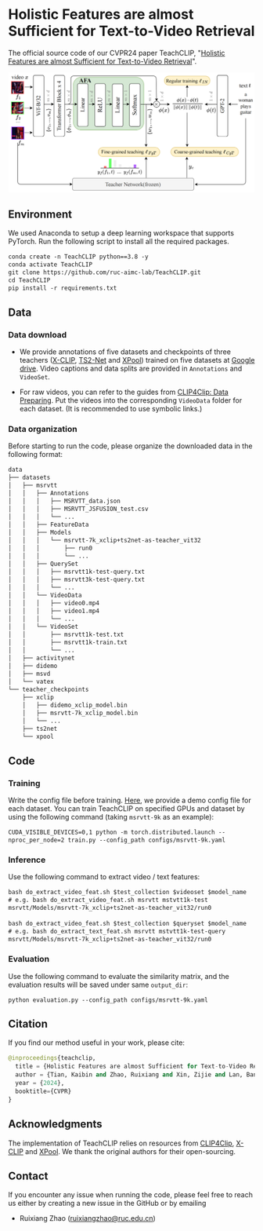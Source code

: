 # Holistic Features are almost Sufficient for Text-to-Video Retrieval

The official source code of our CVPR24 paper TeachCLIP, "[Holistic Features are almost Sufficient for Text-to-Video Retrieval](https://www.researchgate.net/publication/379270657_Holistic_Features_are_almost_Sufficient_for_Text-to-Video_Retrieval)".

![](./images/teachclip.png)

## Environment

We used Anaconda to setup a deep learning workspace that supports PyTorch. Run the following script to install all the required packages.

```shell
conda create -n TeachCLIP python==3.8 -y
conda activate TeachCLIP
git clone https://github.com/ruc-aimc-lab/TeachCLIP.git
cd TeachCLIP
pip install -r requirements.txt
```


## Data

### Data download

+ We provide annotations of five datasets and checkpoints of three teachers ([X-CLIP](https://github.com/xuguohai/X-CLIP), [TS2-Net](https://github.com/yuqi657/ts2_net) and [XPool](https://github.com/layer6ai-labs/xpool)) trained on five datasets at [Google drive](https://drive.google.com/drive/folders/1cU0ehXfucf4M5IyDRSxywBadCt1LyZWz?usp=sharing). Video captions and data splits are provided in `Annotations` and `VideoSet`.

+ For raw videos, you can refer to the guides from [CLIP4Clip: Data Preparing](https://github.com/ArrowLuo/CLIP4Clip?tab=readme-ov-file#data-preparing). Put the videos into the corresponding `VideoData` folder for each dataset. (It is recommended to use symbolic links.)

### Data organization

Before starting to run the code, please organize the downloaded data in the following format:

```shell
data
├── datasets
│   ├── msrvtt
│   │   ├── Annotations
│   │   │   ├── MSRVTT_data.json
│   │   │   ├── MSRVTT_JSFUSION_test.csv
│   │   │   └── ...
│   │   ├── FeatureData
│   │   ├── Models
│   │   │   └── msrvtt-7k_xclip+ts2net-as-teacher_vit32
│   │   │       ├── run0
│   │   │       └── ...
│   │   ├── QuerySet
│   │   │   ├── msrvtt1k-test-query.txt
│   │   │   ├── msrvtt3k-test-query.txt
│   │   │   └── ...
│   │   └── VideoData
│   │   │   ├── video0.mp4
│   │   │   ├── video1.mp4
│   │   │   └── ...
│   │   └── VideoSet
│   │       ├── msrvtt1k-test.txt
│   │       ├── msrvtt1k-train.txt
│   │       └── ...
│   ├── activitynet
│   ├── didemo
│   ├── msvd
│   └── vatex
└── teacher_checkpoints
    ├── xclip
    │   ├── didemo_xclip_model.bin
    │   ├── msrvtt-7k_xclip_model.bin
    │   └── ...
    ├── ts2net
    └── xpool
```

## Code

### Training

Write the config file before training. [Here](https://github.com/ruc-aimc-lab/TeachCLIP/tree/main/configs), we provide a demo config file for each dataset. You can train TeachCLIP on specified GPUs and dataset by using the following command (taking `msrvtt-9k` as an example):

```shell
CUDA_VISIBLE_DEVICES=0,1 python -m torch.distributed.launch --nproc_per_node=2 train.py --config_path configs/msrvtt-9k.yaml
```

### Inference

Use the following command to extract video / text features:

```shell
bash do_extract_video_feat.sh $test_collection $videoset $model_name
# e.g. bash do_extract_video_feat.sh msrvtt mstvtt1k-test msrvtt/Models/msrvtt-7k_xclip+ts2net-as-teacher_vit32/run0

bash do_extract_video_feat.sh $test_collection $queryset $model_name
# e.g. bash do_extract_text_feat.sh msrvtt mstvtt1k-test-query msrvtt/Models/msrvtt-7k_xclip+ts2net-as-teacher_vit32/run0
```

### Evaluation

Use the following command to evaluate the similarity matrix, and the evaluation results will be saved under same `output_dir`:

```shell
python evaluation.py --config_path configs/msrvtt-9k.yaml
```

## Citation

If you find our method useful in your work, please cite:

```python
@inproceedings{teachclip,
  title = {Holistic Features are almost Sufficient for Text-to-Video Retrieval}
  author = {Tian, Kaibin and Zhao, Ruixiang and Xin, Zijie and Lan, Bangxiang and Li, Xirong},
  year = {2024},
  booktitle={CVPR}
}
```


## Acknowledgments

The implementation of TeachCLIP relies on resources from [CLIP4Clip](https://github.com/ArrowLuo/CLIP4Clip "CLIP4Clip"), [X-CLIP](https://github.com/xuguohai/X-CLIP "X-CLIP") and [XPool](https://github.com/layer6ai-labs/xpool "XPool"). We thank the original authors for their open-sourcing.


## Contact

If you encounter any issue when running the code, please feel free to reach us either by creating a new issue in the GitHub or by emailing

- Ruixiang Zhao ([ruixiangzhao@ruc.edu.cn](mailto:ruixiangzhao@ruc.edu.cn))